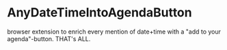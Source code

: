 # AnyDateTimeIntoAgendaButton

browser extension to enrich every mention of date+time with a "add to your agenda"-button.
THAT's ALL.
